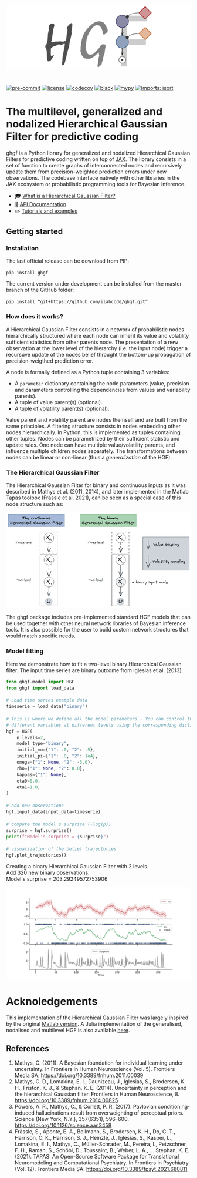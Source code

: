 <img src="docs/source/images/logo.svg" align="center" alt="hgf" VSPACE=30>

[![pre-commit](https://img.shields.io/badge/pre--commit-enabled-brightgreen?logo=pre-commit&logoColor=white)](https://github.com/pre-commit/pre-commit) [![license](https://img.shields.io/badge/License-GPL%20v3-blue.svg)](https://github.com/ilabcode/ghgf/blob/master/LICENSE) [![codecov](https://codecov.io/gh/ilabcode/ghgf/branch/master/graph/badge.svg)](https://codecov.io/gh/ilabcode/ghgf) [![black](https://img.shields.io/badge/code%20style-black-000000.svg)](https://github.com/psf/black) [![mypy](http://www.mypy-lang.org/static/mypy_badge.svg)](http://mypy-lang.org/) [![Imports: isort](https://img.shields.io/badge/%20imports-isort-%231674b1?style=flat&labelColor=ef8336)](https://pycqa.github.io/isort/)

# The multilevel, generalized and nodalized Hierarchical Gaussian Filter for predictive coding

ghgf is a Python library for generalized and nodalized Hierarchical Gaussian Filters for predictive coding written on top of [JAX](https://jax.readthedocs.io/en/latest/jax.html). The library consists in a set of function to create graphs of interconnected nodes and recursively update them from precision-weighted prediction errors under new observations. The codebase interface natively with other libraries in the JAX ecosystem or  probabilistic programming tools for Bayesian inference.

* 🎓 [What is a Hierarchical Gaussian Filter?](https://ilabcode.github.io/ghgf/theory.html)  
* 📖 [API Documentation](https://ilabcode.github.io/ghgf/)  
* ✏️ [Tutorials and examples](https://ilabcode.github.io/ghgf/tutorials.html)  

## Getting started

### Installation

The last official release can be download from PIP:

`pip install ghgf`

The current version under development can be installed from the master branch of the GitHub folder:

`pip install “git+https://github.com/ilabcode/ghgf.git”`

### How does it works?

A Hierarchical Gaussian Filter consists in a network of probabilistic nodes hierarchically structured where each node can inherit its value and volatility sufficient statistics from other parents node. The presentation of a new observation at the lower level of the hierarchy (i.e. the input node) trigger a recursuve update of the nodes belief throught the bottom-up propagation of precision-weigthed prediction error.

A node is formally defined as a Python tuple containing 3 variables:

* A `parameter` dictionary containing the node parameters (value, precision and parameters controlling the dependencies from values and variability parents).
* A tuple of value parent(s) (optional).
* A tuple of volatility parent(s) (optional).

Value parent and volatility parent are nodes themself and are built from the same principles. A filtering structure consists in nodes embedding other nodes hierarchically. In Python, this is implemented as tuples containing other tuples. Nodes can be parametrized by their sufficient statistic and update rules. One node can have multiple value/volatility parents, and influence multiple children nodes separately. The transformations between nodes can be linear or non-linear (thus a *generalization* of the HGF).

### The Hierarchical Gaussian Filter

The Hierarchical Gaussian Filter for binary and continuous inputs as it was described in Mathys et al. (2011, 2014), and later implemented in the Matlab Tapas toolbox (Frässle et al. 2021), can be seen as a special case of this node structure such as:

![Figure2](./docs/source/images/hgf.png)

The ghgf package includes pre-implemented standard HGF models that can be used together with other neural network libraries of Bayesian inference tools. It is also possible for the user to build custom network structures that would match specific needs.

### Model fitting

Here we demonstrate how to fit a two-level binary Hierarchical Gaussian filter. The input time series are binary outcome from Iglesias et al. (2013).

```python
from ghgf.model import HGF
from ghgf import load_data

# Load time series example data
timeserie = load_data("binary")

# This is where we define all the model parameters - You can control the value of
# different variables at different levels using the corresponding dictionary.
hgf = HGF(
    n_levels=2,
    model_type="binary",
    initial_mu={"1": .0, "2": .5},
    initial_pi={"1": .0, "2": 1e4},
    omega={"1": None, "2": -3.0},
    rho={"1": None, "2": 0.0},
    kappas={"1": None},
    eta0=0.0,
    eta1=1.0,
)

# add new observations
hgf.input_data(input_data=timeserie)

# compute the model's surprise (-log(p))
surprise = hgf.surprise()
print(f"Model's surprise = {surprise}")

# visualization of the belief trajectories
hgf.plot_trajectories()
```

Creating a binary Hierarchical Gaussian Filter with 2 levels.  
Add 320 new binary observations.  
Model's surprise = 203.29249572753906

![png](./docs/source/images/trajectories.png)

# Acknoledgements

This implementation of the Hierarchical Gaussian Filter was largely inspired by the original [Matlab version](https://translationalneuromodeling.github.io/tapas). A Julia implementation of the generalised, nodalised and multilevel HGF is also available [here](https://github.com/ilabcode/HGF.jl).

## References

1. Mathys, C. (2011). A Bayesian foundation for individual learning under uncertainty. In Frontiers in Human Neuroscience (Vol. 5). Frontiers Media SA. https://doi.org/10.3389/fnhum.2011.00039
2. Mathys, C. D., Lomakina, E. I., Daunizeau, J., Iglesias, S., Brodersen, K. H., Friston, K. J., & Stephan, K. E. (2014). Uncertainty in perception and the hierarchical Gaussian filter. Frontiers in Human Neuroscience, 8. https://doi.org/10.3389/fnhum.2014.00825
3. Powers, A. R., Mathys, C., & Corlett, P. R. (2017). Pavlovian conditioning-induced hallucinations result from overweighting of perceptual priors. Science (New York, N.Y.), 357(6351), 596–600. https://doi.org/10.1126/science.aan3458
4. Frässle, S., Aponte, E. A., Bollmann, S., Brodersen, K. H., Do, C. T., Harrison, O. K., Harrison, S. J., Heinzle, J., Iglesias, S., Kasper, L., Lomakina, E. I., Mathys, C., Müller-Schrader, M., Pereira, I., Petzschner, F. H., Raman, S., Schöbi, D., Toussaint, B., Weber, L. A., … Stephan, K. E. (2021). TAPAS: An Open-Source Software Package for Translational Neuromodeling and Computational Psychiatry. In Frontiers in Psychiatry (Vol. 12). Frontiers Media SA. https://doi.org/10.3389/fpsyt.2021.680811
